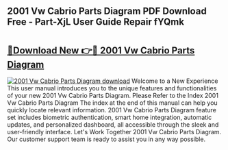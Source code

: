 ## 2001 Vw Cabrio Parts Diagram PDF Download Free - Part-XjL User Guide Repair fYQmk

# <h2><a href="http://dfls57.blite.top/?on=2001+Vw+Cabrio+Parts+Diagram">🔗Download New 👉🔴 2001 Vw Cabrio Parts Diagram</a></h2>

[![2001 Vw Cabrio Parts Diagram download](https://i.imgur.com/lujVjoI.png)](http://dfls57.blite.top/?on=2001+Vw+Cabrio+Parts+Diagram)
Welcome to a New Experience This user manual introduces you to the unique features and functionalities of your new 2001 Vw Cabrio Parts Diagram. Please Refer to the Index 2001 Vw Cabrio Parts Diagram The index at the end of this manual can help you quickly locate relevant information. 2001 Vw Cabrio Parts Diagram feature set includes biometric authentication, smart home integration, automatic updates, and personalized dashboard, all accessible through the sleek and user-friendly interface. Let's Work Together 2001 Vw Cabrio Parts Diagram. Our customer support team is ready to assist you in any way possible.
